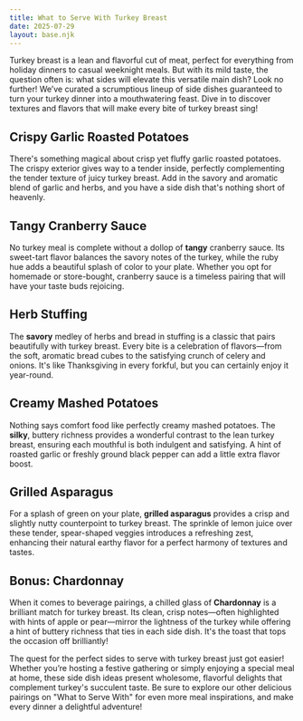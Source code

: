 ```yaml
---
title: What to Serve With Turkey Breast
date: 2025-07-29
layout: base.njk
---
```


Turkey breast is a lean and flavorful cut of meat, perfect for everything from holiday dinners to casual weeknight meals. But with its mild taste, the question often is: what sides will elevate this versatile main dish? Look no further! We’ve curated a scrumptious lineup of side dishes guaranteed to turn your turkey dinner into a mouthwatering feast. Dive in to discover textures and flavors that will make every bite of turkey breast sing!

## **Crispy Garlic Roasted Potatoes**
There's something magical about crisp yet fluffy garlic roasted potatoes. The crispy exterior gives way to a tender inside, perfectly complementing the tender texture of juicy turkey breast. Add in the savory and aromatic blend of garlic and herbs, and you have a side dish that's nothing short of heavenly.

## **Tangy Cranberry Sauce**
No turkey meal is complete without a dollop of **tangy** cranberry sauce. Its sweet-tart flavor balances the savory notes of the turkey, while the ruby hue adds a beautiful splash of color to your plate. Whether you opt for homemade or store-bought, cranberry sauce is a timeless pairing that will have your taste buds rejoicing.

## **Herb Stuffing**
The **savory** medley of herbs and bread in stuffing is a classic that pairs beautifully with turkey breast. Every bite is a celebration of flavors—from the soft, aromatic bread cubes to the satisfying crunch of celery and onions. It's like Thanksgiving in every forkful, but you can certainly enjoy it year-round.

## **Creamy Mashed Potatoes**
Nothing says comfort food like perfectly creamy mashed potatoes. The **silky**, buttery richness provides a wonderful contrast to the lean turkey breast, ensuring each mouthful is both indulgent and satisfying. A hint of roasted garlic or freshly ground black pepper can add a little extra flavor boost.

## **Grilled Asparagus**
For a splash of green on your plate, **grilled asparagus** provides a crisp and slightly nutty counterpoint to turkey breast. The sprinkle of lemon juice over these tender, spear-shaped veggies introduces a refreshing zest, enhancing their natural earthy flavor for a perfect harmony of textures and tastes.

## **Bonus: Chardonnay**
When it comes to beverage pairings, a chilled glass of **Chardonnay** is a brilliant match for turkey breast. Its clean, crisp notes—often highlighted with hints of apple or pear—mirror the lightness of the turkey while offering a hint of buttery richness that ties in each side dish. It's the toast that tops the occasion off brilliantly!

The quest for the perfect sides to serve with turkey breast just got easier! Whether you’re hosting a festive gathering or simply enjoying a special meal at home, these side dish ideas present wholesome, flavorful delights that complement turkey's succulent taste. Be sure to explore our other delicious pairings on "What to Serve With" for even more meal inspirations, and make every dinner a delightful adventure!
